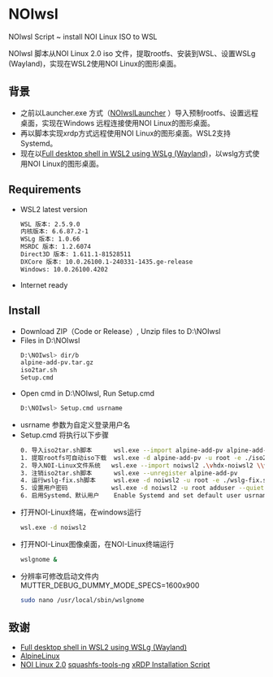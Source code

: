 # NOIwsl

NOIwsl Script ~ install NOI Linux ISO to WSL

NOIwsl 脚本从NOI Linux 2.0 iso 文件，提取rootfs、安装到WSL、设置WSLg (Wayland)，实现在WSL2使用NOI Linux的图形桌面。

## 背景
* 之前以Launcher.exe 方式（[NOIwslLauncher](https://github.com/wideyu/noiwslLauncher) ）导入预制rootfs、设置远程桌面，实现在Windows 远程连接使用NOI Linux的图形桌面。
* 再以脚本实现xrdp方式远程使用NOI Linux的图形桌面。WSL2支持Systemd。
* 现在以[Full desktop shell in WSL2 using WSLg (Wayland)](https://gist.github.com/tdcosta100/7def60bccc8ae32cf9cacb41064b1c0f)，以wslg方式使用NOI Linux的图形桌面。
## Requirements
* WSL2 latest version
  ```bash
  WSL 版本: 2.5.9.0
  内核版本: 6.6.87.2-1
  WSLg 版本: 1.0.66
  MSRDC 版本: 1.2.6074
  Direct3D 版本: 1.611.1-81528511
  DXCore 版本: 10.0.26100.1-240331-1435.ge-release
  Windows: 10.0.26100.4202
  ```
* Internet ready

## Install
* Download ZIP（Code or Release）, Unzip files to D:\NOIwsl
* Files in D:\NOIwsl
  ```bash
  D:\NOIwsl> dir/b
  alpine-add-pv.tar.gz
  iso2tar.sh
  Setup.cmd
  ```
* Open cmd in D:\NOIwsl, Run Setup.cmd 
  ```bash
  D:\NOIwsl> Setup.cmd usrname
  ```
* usrname 参数为自定义登录用户名
* Setup.cmd 将执行以下步骤
  ```bash
  0. 导入iso2tar.sh脚本      wsl.exe --import alpine-add-pv alpine-add-pv alpine-add-pv.tar.gz --version 2
  1. 提取rootfs可自动iso下载  wsl.exe -d alpine-add-pv -u root -e ./iso2tar.sh ubuntu-noi-v2.0.iso /casper/filesystem.squashfs /root/rootfs.tar
  2. 导入NOI-Linux文件系统   wsl.exe --import noiwsl2 .\vhdx-noiwsl2 \\wsl.localhost\alpine-add-pv/root/rootfs.tar --version 2
  3. 注销iso2tar.sh脚本      wsl.exe --unregister alpine-add-pv
  4. 运行wslg-fix.sh脚本     wsl.exe -d noiwsl2 -u root -e ./wslg-fix.sh 
  5. 设置用户密码            wsl.exe -d noiwsl2 -u root adduser --quiet --gecos '' usrname 
  6. 启用Systemd、默认用户    Enable Systemd and set default user usrname 
  ```
* 打开NOI-Linux终端，在windows运行
  ```bash
  wsl.exe -d noiwsl2
  ```
* 打开NOI-Linux图像桌面，在NOI-Linux终端运行
  ```bash
  wslgnome &
  ```
* 分辨率可修改启动文件内 MUTTER_DEBUG_DUMMY_MODE_SPECS=1600x900
  ```bash
  sudo nano /usr/local/sbin/wslgnome
  ```


## 致谢
* [Full desktop shell in WSL2 using WSLg (Wayland)](https://gist.github.com/tdcosta100/7def60bccc8ae32cf9cacb41064b1c0f)
* [AlpineLinux](https://alpinelinux.org)
* [NOI Linux 2.0](https://www.noi.cn/gynoi/jsgz/2021-07-16/732450.shtml)
  [squashfs-tools-ng](https://github.com/AgentD/squashfs-tools-ng)
  [xRDP Installation Script](https://c-nergy.be)
